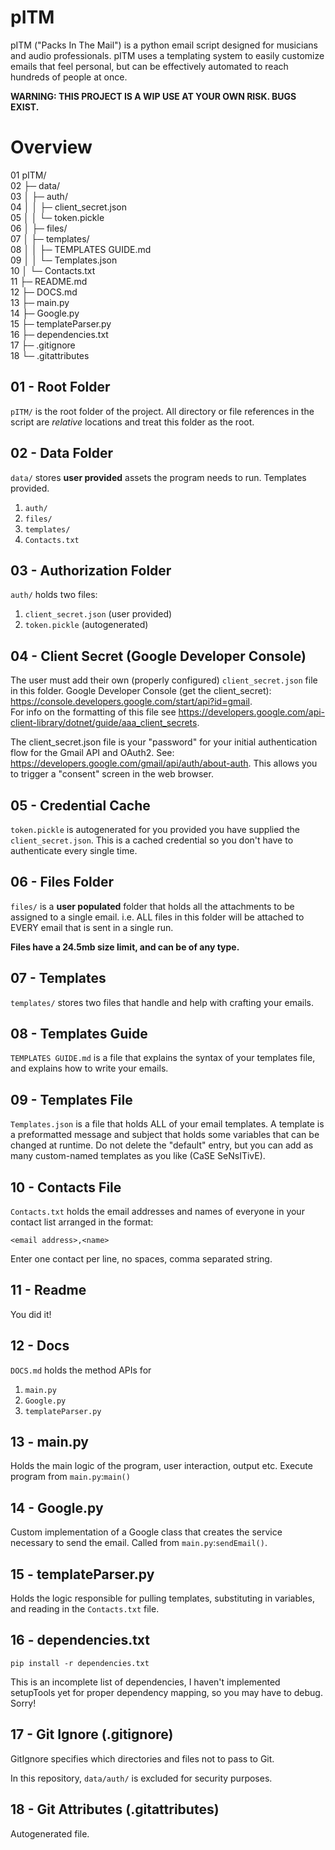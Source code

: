 # pITM
 pITM ("Packs In The Mail") is a python email script designed for musicians and audio professionals.
 pITM uses a templating system to easily customize emails that feel personal, but can be effectively automated to reach hundreds of people at once.

**WARNING: THIS PROJECT IS A WIP USE AT YOUR OWN RISK. BUGS EXIST.**

# Overview

01 pITM/  
02 ├─ data/  
03 │  ├─ auth/  
04 │  │  ├─ client_secret.json  
05 │  │  └─ token.pickle  
06 │  ├─ files/  
07 │  ├─ templates/  
08 │  │  ├─ TEMPLATES GUIDE.md  
09 │  │  └─ Templates.json  
10 │  └─ Contacts.txt  
11 ├─ README.md  
12 ├─ DOCS.md  
13 ├─ main.py  
14 ├─ Google.py  
15 ├─ templateParser.py  
16 ├─ dependencies.txt  
17 ├─ .gitignore  
18 └─ .gitattributes  

## 01 - Root Folder

`pITM/` is the root folder of the project. All directory or file references in the script are *relative* locations
and treat this folder as the root.

## 02 - Data Folder
`data/` stores **user provided** assets the program needs to run. Templates provided.
1. `auth/`  
2. `files/`  
3. `templates/`  
4. `Contacts.txt`  

## 03 - Authorization Folder
`auth/` holds two files:
1. `client_secret.json` (user provided)
2. `token.pickle` (autogenerated)

## 04 - Client Secret (Google Developer Console)

The user must add their own (properly configured) `client_secret.json` file in this folder.
Google Developer Console (get the client_secret): https://console.developers.google.com/start/api?id=gmail.  
For info on the formatting of this file see https://developers.google.com/api-client-library/dotnet/guide/aaa_client_secrets.

The client_secret.json file is your "password" for your initial authentication flow for the Gmail API and OAuth2.
See: https://developers.google.com/gmail/api/auth/about-auth. This allows you to trigger a "consent" screen in the web browser.

## 05 - Credential Cache
`token.pickle` is autogenerated for you provided you have supplied the `client_secret.json`. 
This is a cached credential so you don't have to authenticate every single time.

## 06 - Files Folder
`files/` is a **user populated** folder that holds all the attachments to be assigned to a single email.
i.e. ALL files in this folder will be attached to EVERY email that is sent in a single run. 

**Files have a 24.5mb size limit, and can be of any type.**

## 07 - Templates
`templates/` stores two files that handle and help with crafting your emails.

## 08 - Templates Guide
`TEMPLATES GUIDE.md` is a file that explains the syntax of your templates file, and explains how to write your emails.

## 09 - Templates File
`Templates.json` is a file that holds ALL of your email templates.
A template is a preformatted message and subject that holds some variables that can be changed at runtime.
Do not delete the "default" entry, but you can add as many custom-named templates as you like (CaSE SeNsITivE).

## 10 - Contacts File
`Contacts.txt` holds the email addresses and names of everyone in your contact list arranged in the format:

`<email address>,<name>`

Enter one contact per line, no spaces, comma separated string.

## 11 - Readme
You did it!

## 12 - Docs
`DOCS.md` holds the method APIs for 
1. `main.py`
2. `Google.py`
3. `templateParser.py`

## 13 - main.py

Holds the main logic of the program, user interaction, output etc. Execute program from `main.py`:`main()`

## 14 - Google.py

Custom implementation of a Google class that creates the service necessary to send the email. 
Called from `main.py`:`sendEmail()`.

## 15 - templateParser.py

Holds the logic responsible for pulling templates, substituting in variables, and reading in the `Contacts.txt` file.

## 16 - dependencies.txt

`pip install -r dependencies.txt`

This is an incomplete list of dependencies, I haven't implemented setupTools yet for proper dependency mapping,
so you may have to debug. Sorry!

## 17 - Git Ignore (.gitignore)

GitIgnore specifies which directories and files not to pass to Git. 

In this repository, `data/auth/` is excluded for security purposes.

## 18 - Git Attributes (.gitattributes)
Autogenerated file.
